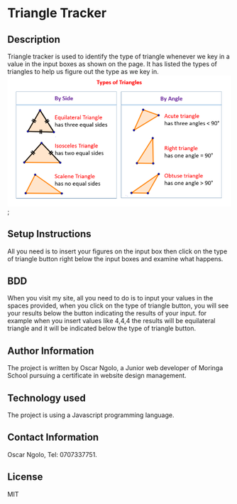 # Triangle Tracker

## Description

Triangle tracker is used to identify  the type of triangle whenever we key in a value in the input boxes as shown on the page. It has listed the types of triangles to help us figure out the type as we key in.
![](images/img.jpg);


## Setup Instructions


All you need is to insert your figures on the input box then click on the type of triangle button right below the input boxes and examine what happens.

## BDD

When you visit my site, all you need to do is to input your values in the spaces provided, when you click on the type of triangle button, you will see your results below the button indicating the results of your input. for example when you insert values like 4,4,4 the results will be equilateral triangle and it will be indicated below the type of triangle button.


## Author Information

The project is written by Oscar Ngolo, a Junior web developer of Moringa School pursuing a certificate in website design management.

## Technology used

The project is using a Javascript programming language.

## Contact Information

Oscar Ngolo, Tel: 0707337751.

## License

MIT
